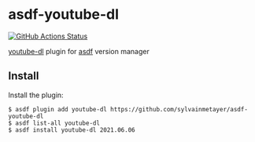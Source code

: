 # asdf-youtube-dl

[![GitHub Actions Status](https://github.com/sylvainmetayer/asdf-youtube-dl/workflows/Main%20workflow/badge.svg?branch=main)](https://github.com/sylvainmetayer/asdf-youtube-dl/actions)

[youtube-dl](https://github.com/ytdl-org/youtube-dl/) plugin for [asdf](https://github.com/asdf-vm/asdf) version manager

## Install

Install the plugin:

```
$ asdf plugin add youtube-dl https://github.com/sylvainmetayer/asdf-youtube-dl
$ asdf list-all youtube-dl
$ asdf install youtube-dl 2021.06.06
```
